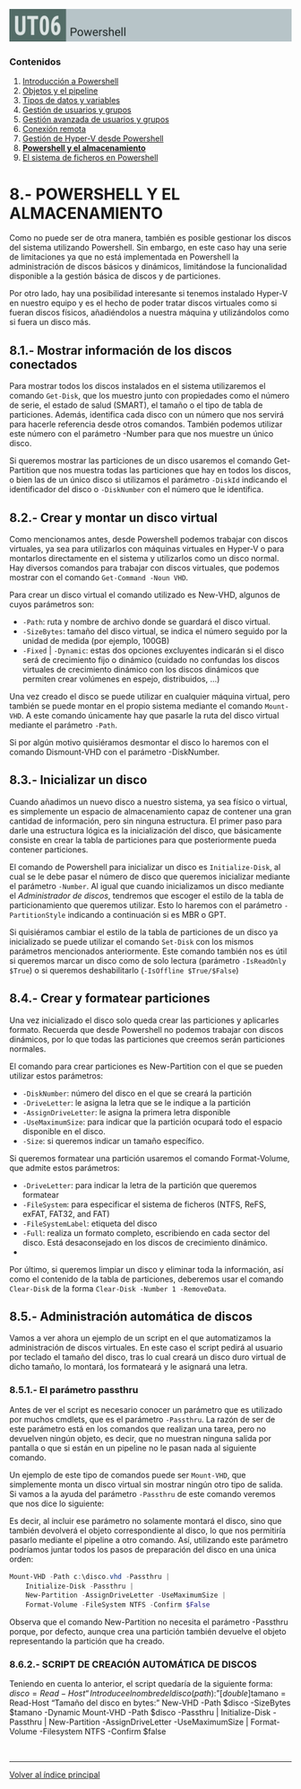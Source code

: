 ![Carátula UT06](imgs/caratula_ut06.png)


### Contenidos

1. [Introducción a Powershell](01_introducción.md)
2. [Objetos y el pipeline](02_pipelines.md)
3. [Tipos de datos y variables](03_tipos_datos_y_variables.md)
4. [Gestión de usuarios y grupos](06_usuarios.md)
5. [Gestión avanzada de usuarios y grupos](07_usuarios_avanzado.md)
6. [Conexión remota](08_conexion_remota.md)
7. [Gestión de Hyper-V desde Powershell](05_hyperv.md)
8. [**Powershell y el almacenamiento**](08_almacenamiento.md)
9. [El sistema de ficheros en Powershell](04_sistema_ficheros.md)


# 8.- POWERSHELL Y EL ALMACENAMIENTO

Como no puede ser de otra manera, también es posible gestionar los discos del sistema utilizando Powershell. Sin embargo, en este caso hay una serie de limitaciones ya que no está implementada en Powershell la administración de discos básicos y dinámicos, limitándose la funcionalidad disponible a la gestión básica de discos y de particiones.

Por otro lado, hay una posibilidad interesante si tenemos instalado Hyper-V en nuestro equipo y es el hecho de poder tratar discos virtuales como si fueran discos físicos, añadiéndolos a nuestra máquina y utilizándolos como si fuera un disco más.

## 8.1.- Mostrar información de los discos conectados

Para mostrar todos los discos instalados en el sistema utilizaremos el comando `Get-Disk`, que los muestro junto con propiedades como el número de serie, el estado de salud (SMART), el tamaño o el tipo de tabla de particiones. Además, identifica cada disco con un número que nos servirá para hacerle referencia desde otros comandos. También podemos utilizar este número con el parámetro -Number para que nos muestre un único disco.

Si queremos mostrar las particiones de un disco usaremos el comando Get-Partition que nos muestra todas las particiones que hay en todos los discos, o bien las de un único disco si utilizamos el parámetro `-DiskId` indicando el identificador del disco o `-DiskNumber` con el número que le identifica.


## 8.2.- Crear y montar un disco virtual

Como mencionamos antes, desde Powershell podemos trabajar con discos virtuales, ya sea para utilizarlos con máquinas virtuales en Hyper-V o para montarlos directamente en el sistema y utilizarlos como un disco normal. Hay diversos comandos para trabajar con discos virtuales, que podemos mostrar con el comando `Get-Command -Noun VHD`.

Para crear un disco virtual el comando utilizado es New-VHD, algunos de cuyos parámetros son:

- `-Path`: ruta y nombre de archivo donde se guardará el disco virtual.
- `-SizeBytes`: tamaño del disco virtual, se indica el número seguido por la unidad de medida (por ejemplo, 100GB)
- `-Fixed` | `-Dynamic`: estas dos opciones excluyentes indicarán si el disco será de crecimiento fijo o dinámico (cuidado no confundas los discos virtuales de crecimiento dinámico con los discos dinámicos que permiten crear volúmenes en espejo, distribuidos, …)

Una vez creado el disco se puede utilizar en cualquier máquina virtual, pero también se puede montar en el propio sistema mediante el comando `Mount-VHD`. A este comando únicamente hay que pasarle la ruta del disco virtual mediante el parámetro `-Path`.

Si por algún motivo quisiéramos desmontar el disco lo haremos con el comando Dismount-VHD con el parámetro -DiskNumber.

## 8.3.- Inicializar un disco

Cuando añadimos un nuevo disco a nuestro sistema, ya sea físico o virtual, es simplemente un espacio de almacenamiento capaz de contener una gran cantidad de información, pero sin ninguna estructura. El primer paso para darle una estructura lógica es la inicialización del disco, que básicamente consiste en crear la tabla de particiones para que posteriormente pueda contener particiones. 

El comando de Powershell para inicializar un disco es `Initialize-Disk`, al cual se le debe pasar el número de disco que queremos inicializar mediante el parámetro `-Number`. Al igual que cuando inicializamos un disco mediante el *Administrador de discos*, tendremos que escoger el estilo de la tabla de particionamiento que queremos utilizar. Esto lo haremos con el parámetro `-PartitionStyle` indicando a continuación si es MBR o GPT.

Si quisiéramos cambiar el estilo de la tabla de particiones de un disco ya inicializado se puede utilizar el comando `Set-Disk` con los mismos parámetros mencionados anteriormente. Este comando también nos es útil si queremos marcar un disco como de solo lectura (parámetro `-IsReadOnly $True`) o si queremos deshabilitarlo (`-IsOffline $True/$False`)


## 8.4.- Crear y formatear particiones

Una vez inicializado el disco solo queda crear las particiones y aplicarles formato. Recuerda que desde Powershell no podemos trabajar con discos dinámicos, por lo que todas las particiones que creemos serán particiones normales.

El comando para crear particiones es New-Partition con el que se pueden utilizar estos parámetros:

- `-DiskNumber`: número del disco en el que se creará la partición
- `-DriveLetter`: le asigna la letra que se le indique a la partición
- `-AssignDriveLetter`: le asigna la primera letra disponible
- `-UseMaximumSize`: para indicar que la partición ocupará todo el espacio disponible en el disco.
- `-Size`: si queremos indicar un tamaño específico.

Si queremos formatear una partición usaremos el comando Format-Volume, que admite estos parámetros:

- `-DriveLetter`: para indicar la letra de la partición que queremos formatear
- `-FileSystem`: para especificar el sistema de ficheros (NTFS, ReFS, exFAT, FAT32, and FAT)
- `-FileSystemLabel`: etiqueta del disco
- `-Full`: realiza un formato completo, escribiendo en cada sector del disco. Está desaconsejado en los discos de crecimiento dinámico.
- 
Por último, si queremos limpiar un disco y eliminar toda la información, así como el contenido de la tabla de particiones, deberemos usar el comando `Clear-Disk` de la forma `Clear-Disk -Number 1 -RemoveData`.


## 8.5.- Administración automática de discos

Vamos a ver ahora un ejemplo de un script en el que automatizamos la administración de discos virtuales. En este caso el script pedirá al usuario por teclado el tamaño del disco, tras lo cual creará un disco duro virtual de dicho tamaño, lo montará, los formateará y le asignará una letra.

### 8.5.1.- El parámetro passthru

Antes de ver el script es necesario conocer un parámetro que es utilizado por muchos cmdlets, que es el parámetro `-Passthru`. La razón de ser de este parámetro está en los comandos que realizan una tarea, pero no devuelven ningún objeto, es decir, que no muestran ninguna salida por pantalla o que si están en un pipeline no le pasan nada al siguiente comando.

Un ejemplo de este tipo de comandos puede ser `Mount-VHD`, que simplemente monta un disco virtual sin mostrar ningún otro tipo de salida. Si vamos a la ayuda del parámetro `-Passthru` de este comando veremos que nos dice lo siguiente:
 



Es decir, al incluir ese parámetro no solamente montará el disco, sino que también devolverá el objeto correspondiente al disco, lo que nos permitiría pasarlo mediante el pipeline a otro comando. Así, utilizando este parámetro podríamos juntar todos los pasos de preparación del disco en una única orden:

```powershell
Mount-VHD -Path c:\disco.vhd -Passthru |
	Initialize-Disk -Passthru |
	New-Partition -AssignDriveLetter -UseMaximumSize |
	Format-Volume -FileSystem NTFS -Confirm $False
```

Observa que el comando New-Partition no necesita el parámetro -Passthru porque, por defecto, aunque crea una partición también devuelve el objeto representando la partición que ha creado.


### 8.6.2.- SCRIPT DE CREACIÓN AUTOMÁTICA DE DISCOS

Teniendo en cuenta lo anterior, el script quedaría de la siguiente forma:
$disco = Read-Host “Introduce el nombre del disco (path):”
[double]$tamano = Read-Host “Tamaño del disco en bytes:”
New-VHD -Path $disco -SizeBytes $tamano -Dynamic
Mount-VHD -Path $disco -Passthru |
   Initialize-Disk -Passthru |
   New-Partition -AssignDriveLetter -UseMaximumSize |
   Format-Volume -Filesystem NTFS -Confirm $false

	
 

***
[Volver al índice principal](index_UT06.md)